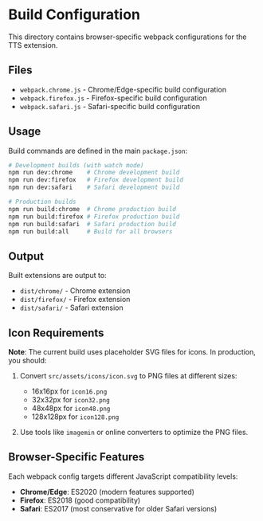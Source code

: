 # Build Configuration

This directory contains browser-specific webpack configurations for the TTS extension.

## Files

- `webpack.chrome.js` - Chrome/Edge-specific build configuration
- `webpack.firefox.js` - Firefox-specific build configuration  
- `webpack.safari.js` - Safari-specific build configuration

## Usage

Build commands are defined in the main `package.json`:

```bash
# Development builds (with watch mode)
npm run dev:chrome    # Chrome development build
npm run dev:firefox   # Firefox development build
npm run dev:safari    # Safari development build

# Production builds
npm run build:chrome  # Chrome production build
npm run build:firefox # Firefox production build
npm run build:safari  # Safari production build
npm run build:all     # Build for all browsers
```

## Output

Built extensions are output to:
- `dist/chrome/` - Chrome extension
- `dist/firefox/` - Firefox extension
- `dist/safari/` - Safari extension

## Icon Requirements

**Note**: The current build uses placeholder SVG files for icons. In production, you should:

1. Convert `src/assets/icons/icon.svg` to PNG files at different sizes:
   - 16x16px for `icon16.png`
   - 32x32px for `icon32.png`
   - 48x48px for `icon48.png`
   - 128x128px for `icon128.png`

2. Use tools like `imagemin` or online converters to optimize the PNG files.

## Browser-Specific Features

Each webpack config targets different JavaScript compatibility levels:
- **Chrome/Edge**: ES2020 (modern features supported)
- **Firefox**: ES2018 (good compatibility)
- **Safari**: ES2017 (most conservative for older Safari versions)